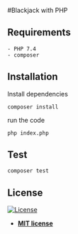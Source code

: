 #Blackjack with PHP

## Requirements
    - PHP 7.4
    - composer

## Installation
Install dependencies

    composer install
run the code

    php index.php
    
## Test
    composer test
    
## License

[![License](http://img.shields.io/:license-mit-blue.svg?style=flat-square)](http://badges.mit-license.org)

- **[MIT license](http://opensource.org/licenses/mit-license.php)**